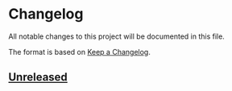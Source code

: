 # Changelog

All notable changes to this project will be documented in this file.

The format is based on [Keep a Changelog](https://keepachangelog.com/en/1.0.0/).


## [Unreleased]

[Unreleased]: https://github.com/Nyde2283/projet_rogue_like/compare/master...dev
